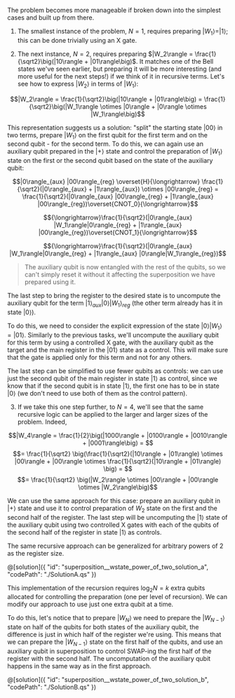 The problem becomes more manageable if broken down into the simplest cases and built up from there.

1. The smallest instance of the problem, $N = 1$, requires preparing $|W_1\rangle = |1\rangle$; this can be done trivially using an X gate.

2. The next instance, $N = 2$, requires preparing $|W_2\rangle = \frac{1}{\sqrt2}\big(|10\rangle + |01\rangle\big)$. It matches one of the Bell states we've seen earlier, but preparing it will be more interesting (and more useful for the next steps!) if we think of it in recursive terms. Let's see how to express $|W_2\rangle$ in terms of $|W_1\rangle$:

$$|W_2\rangle = \frac{1}{\sqrt2}\big(|10\rangle + |01\rangle\big) = \frac{1}{\sqrt2}\big(|W_1\rangle \otimes |0\rangle + |0\rangle \otimes |W_1\rangle\big)$$

This representation suggests us a solution: "split" the starting state $|00\rangle$ in two terms, prepare $|W_1\rangle$ on the first qubit for the first term and on the second qubit - for the second term.
To do this, we can again use an auxiliary qubit prepared in the $|+\rangle$ state and control the preparation of $|W_1\rangle$ state on the first or the second qubit based on the state of the auxiliary qubit:

$$|0\rangle_{aux} |00\rangle_{reg} \overset{H}{\longrightarrow} \frac{1}{\sqrt2}(|0\rangle_{aux} + |1\rangle_{aux}) \otimes |00\rangle_{reg} = \frac{1}{\sqrt2}(|0\rangle_{aux} |00\rangle_{reg} + |1\rangle_{aux} |00\rangle_{reg})\overset{CNOT_0}{\longrightarrow}$$

$${\longrightarrow}\frac{1}{\sqrt2}(|0\rangle_{aux} |W_1\rangle|0\rangle_{reg} + |1\rangle_{aux} |00\rangle_{reg})\overset{CNOT_1}{\longrightarrow}$$

$${\longrightarrow}\frac{1}{\sqrt2}(|0\rangle_{aux} |W_1\rangle|0\rangle_{reg} + |1\rangle_{aux} |0\rangle|W_1\rangle_{reg})$$

> The auxiliary qubit is now entangled with the rest of the qubits, so we can't simply reset it without it affecting the superposition we have prepared using it.

The last step to bring the register to the desired state is to uncompute the auxiliary qubit for the term $|1\rangle_{aux} |0\rangle|W_1\rangle_{reg}$ (the other term already has it in state $|0\rangle$).

To do this, we need to consider the explicit expression of the state $|0\rangle|W_1\rangle = |01\rangle$. Similarly to the previous tasks, we'll uncompute the auxiliary qubit for this term by using a controlled X gate, with the auxiliary qubit as the target and the main register in the $|01\rangle$ state as a control. This will make sure that the gate is applied only for this term and not for any others.

The last step can be simplified to use fewer qubits as controls: we can use just the second qubit of the main register in state $|1\rangle$ as control, since we know that if the second qubit is in state $|1\rangle$, the first one has to be in state $|0\rangle$ (we don't need to use both of them as the control pattern).

3. If we take this one step further, to $N = 4$, we'll see that the same recursive logic can be applied to the larger and larger sizes of the problem. Indeed,

$$|W_4\rangle = \frac{1}{2}\big(|1000\rangle + |0100\rangle + |0010\rangle + |0001\rangle\big) = $$
$$= \frac{1}{\sqrt2} \big(\frac{1}{\sqrt2}(|10\rangle + |01\rangle) \otimes |00\rangle + |00\rangle \otimes \frac{1}{\sqrt2}(|10\rangle + |01\rangle) \big) = $$
$$= \frac{1}{\sqrt2} \big(|W_2\rangle \otimes |00\rangle + |00\rangle \otimes |W_2\rangle\big)$$

We can use the same approach for this case: prepare an auxiliary qubit in $|+\rangle$ state and use it to control preparation of $W_2$ state on the first and the second half of the register. The last step will be uncomputing the $|1\rangle$ state of the auxiliary qubit using two controlled X gates with each of the qubits of the second half of the register in state $|1\rangle$ as controls.

The same recursive approach can be generalized for arbitrary powers of 2 as the register size.

@[solution]({
    "id": "superposition__wstate_power_of_two_solution_a",
    "codePath": "./SolutionA.qs"
})

This implementation of the recursion requires $\log_2 N = k$ extra qubits allocated for controlling the preparation (one per level of recursion). We can modify our approach to use just one extra qubit at a time.

To do this, let's notice that to prepare $|W_{N}\rangle$ we need to prepare the $|W_{N-1}\rangle$ state on half of the qubits for both states of the auxiliary qubit, the difference is just in which half of the register we're using. This means that we can prepare the $|W_{N-1}\rangle$ state on the first half of the qubits, and use an auxiliary qubit in superposition to control SWAP-ing the first half of the register with the second half. The uncomputation of the auxiliary qubit happens in the same way as in the first approach.

@[solution]({
    "id": "superposition__wstate_power_of_two_solution_b",
    "codePath": "./SolutionB.qs"
})
